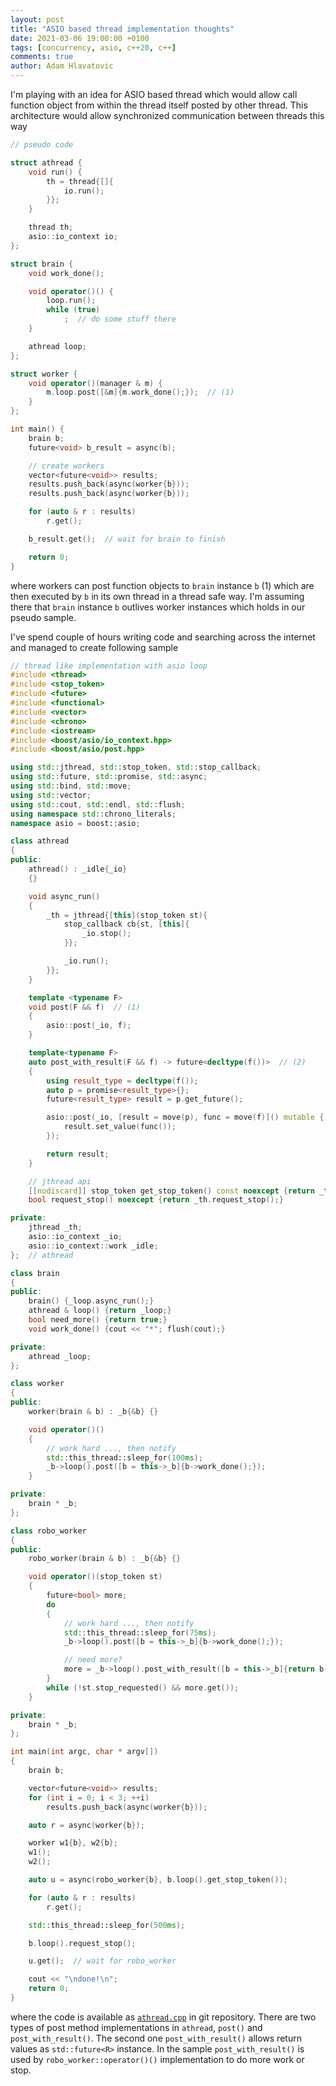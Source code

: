 ```yaml
---
layout: post
title: "ASIO based thread implementation thoughts"
date: 2021-03-06 19:00:00 +0100
tags: [concurrency, asio, c++20, c++]
comments: true
author: Adam Hlavatovic
---
```


I'm playing with an idea for ASIO based thread which would allow call function object from within the thread itself posted by other thread. This architecture would allow synchronized communication between threads this way

```c++
// pseudo code

struct athread {
	void run() {
		th = thread{[]{
			io.run();
		}};
	}

	thread th;
	asio::io_context io;
};

struct brain {
	void work_done();

	void operator()() {
		loop.run();
		while (true)
			;  // do some stuff there
	}

	athread loop;
};

struct worker {
	void operator()(manager & m) {
		m.loop.post([&m]{m.work_done();});  // (1)
	}
};

int main() {
	brain b;
	future<void> b_result = async(b);

	// create workers
	vector<future<void>> results;
	results.push_back(async(worker{b}));
	results.push_back(async(worker{b}));

	for (auto & r : results)
		r.get();

	b_result.get();  // wait for brain to finish

	return 0;
}
```

where workers can post function objects to `brain` instance `b` (1) which are then executed by `b` in its own thread in a thread safe way. I'm assuming there that `brain` instance `b` outlives worker instances which holds in our pseudo sample.

I've spend couple of hours writing code and searching across the internet and managed to create following sample

```c++
// thread like implementation with asio loop
#include <thread>
#include <stop_token>
#include <future>
#include <functional>
#include <vector>
#include <chrono>
#include <iostream>
#include <boost/asio/io_context.hpp>
#include <boost/asio/post.hpp>

using std::jthread, std::stop_token, std::stop_callback;
using std::future, std::promise, std::async;
using std::bind, std::move;
using std::vector;
using std::cout, std::endl, std::flush;
using namespace std::chrono_literals;
namespace asio = boost::asio;

class athread
{
public:
	athread() : _idle{_io}
	{}

	void async_run()
	{
		_th = jthread{[this](stop_token st){
			stop_callback cb{st, [this]{
				_io.stop();
			}};

			_io.run();
		}};
	}

	template <typename F>
	void post(F && f)  // (1)
	{
		asio::post(_io, f);
	}

	template<typename F>
	auto post_with_result(F && f) -> future<decltype(f())>  // (2)
	{
		using result_type = decltype(f());
		auto p = promise<result_type>{};
		future<result_type> result = p.get_future();

		asio::post(_io, [result = move(p), func = move(f)]() mutable {
			result.set_value(func());
		});

		return result;
	}

	// jthread api
	[[nodiscard]] stop_token get_stop_token() const noexcept {return _th.get_stop_token();}
	bool request_stop() noexcept {return _th.request_stop();}

private:
	jthread _th;
	asio::io_context _io;
	asio::io_context::work _idle;
};  // athread

class brain
{
public:
	brain() {_loop.async_run();}
	athread & loop() {return _loop;}
	bool need_more() {return true;}
	void work_done() {cout << "*"; flush(cout);}

private:
	athread _loop;
};

class worker
{
public:
	worker(brain & b) : _b{&b} {}

	void operator()()
	{
		// work hard ..., then notify
		std::this_thread::sleep_for(100ms);
		_b->loop().post([b = this->_b]{b->work_done();});
	}

private:
	brain * _b;
};

class robo_worker
{
public:
	robo_worker(brain & b) : _b{&b} {}

	void operator()(stop_token st)
	{
		future<bool> more;
		do
		{
			// work hard ..., then notify
			std::this_thread::sleep_for(75ms);
			_b->loop().post([b = this->_b]{b->work_done();});

			// need more?
			more = _b->loop().post_with_result([b = this->_b]{return b->need_more();});
		}
		while (!st.stop_requested() && more.get());
	}

private:
	brain * _b;
};

int main(int argc, char * argv[])
{
	brain b;

	vector<future<void>> results;
	for (int i = 0; i < 3; ++i)
		results.push_back(async(worker{b}));

	auto r = async(worker{b});

	worker w1{b}, w2{b};
	w1();
	w2();

	auto u = async(robo_worker{b}, b.loop().get_stop_token());

	for (auto & r : results)
		r.get();

	std::this_thread::sleep_for(500ms);

	b.loop().request_stop();

	u.get();  // wait for robo_worker

	cout << "\ndone!\n";
	return 0;
}
```

where the code is available as [`athread.cpp`](https://github.com/sansajn/test/blob/master/boost/asio/athread.cpp) in git repository. There are two types of post method implementations in `athread`, `post()` and `post_with_result()`. The second one `post_with_result()` allows return values as `std::future<R>` instance. In the sample `post_with_result()` is used by `robo_worker::operator()()` implementation to do more work or stop.
